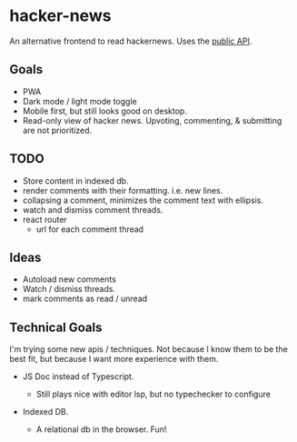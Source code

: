 # hacker-news

An alternative frontend to read hackernews. Uses the [public API](https://github.com/HackerNews/API).

## Goals
- PWA
- Dark mode / light mode toggle
- Mobile first, but still looks good on desktop.
- Read-only view of hacker news. Upvoting, commenting, & submitting are not prioritized.

## TODO
- Store content in indexed db.
- render comments with their formatting. i.e. new lines.
- collapsing a comment, minimizes the comment text with ellipsis.
- watch and dismiss comment threads.
- react router
    - url for each comment thread


## Ideas
- Autoload new comments
- Watch / dismiss threads.
- mark comments as read / unread


## Technical Goals
I'm trying some new apis / techniques. Not because I know them to be the best fit, but because I want more experience with them.


- JS Doc instead of Typescript.
    - Still plays nice with editor lsp, but no typechecker to configure

- Indexed DB.
    - A relational db in the browser. Fun!

